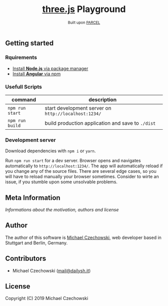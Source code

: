 <div align="center">
  <h1><a href="//threejs.org/" target="_blank">three.js</a> Playground</h1>  
  <sup>Built upon <a href="//parceljs.org/" target="_blank">PARCEL</a></sup>
</div>

<br>

## Getting started

### Rquirements

- [Install **Node.js** via package manager](//nodejs.org/en/download/package-manager/)
- [Install **Angular** via npm](//parceljs.org/getting_started.html)

### Usefull Scripts

| command          | description                                                     |
|------------------|-----------------------------------------------------------------|
| `npm run start`  | start development server on `http://localhost:1234/`            |
| `npm run build`  | build production application and save to `./dist`               |

### Development server

Download dependencies with `npm i` or `yarn`.

Run `npm run start` for a dev server. Browser opens and navigates automatically to `http://localhost:1234/`. The app will automatically reload if you change any of the source files. There are several edge cases, so you will have to reload manually your browser sometimes. Consider to wirte an issue, if you stumble upon some unsolvable problems.

## Meta Information

*Informations about the motivation, authors and license*

## Author

The author of this software is [Michael Czechowski](//dailysh.it), web developer based in Stuttgart and Berlin, Germany.
## Contributors

- Michael Czechowski (<mail@dailysh.it>)

## License

Copyright (C) 2019 Michael Czechowski

